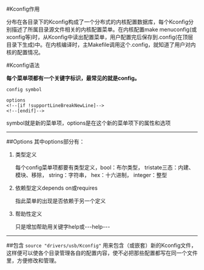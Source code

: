 #Kconfig作用

分布在各目录下的Kconfig构成了一个分布式的内核配置数据库，每个Kconfig分别描述了所属目录源文件相关的内核配置菜单。在内核配置make menuconfig(或xconfig等)时，从Kconfig中读出配置菜单，用户配置完后保存到.config(在顶层目录下生成)中。在内核编译时，主Makefile调用这个.config，就知道了用户对内核的配置情况。  

#Kconfig语法

**每个菜单项都有一个关键字标识，最常见的就是config。**

	config symbol

	options
	<!--[if !supportLineBreakNewLine]-->
	<!--[endif]-->

symbol就是新的菜单项，options是在这个新的菜单项下的属性和选项  

----

##Options
其中options部分有：

1. 类型定义

    每个config菜单项都要有类型定义，bool：布尔类型， tristate三态：内建、模块、移除， string：字符串， hex：十六进制， integer：整型  

1. 依赖型定义depends on或requires

    指此菜单的出现是否依赖于另一个定义

1. 帮助性定义

    只是增加帮助用关键字help或---help---


----

##包含
`source "drivers/usb/Kconfig"`
用来包含（或嵌套）新的Kconfig文件，这样便可以使各个目录管理各自的配置内容，使不必把那些配置都写在同一个文件里，方便修改和管理。

